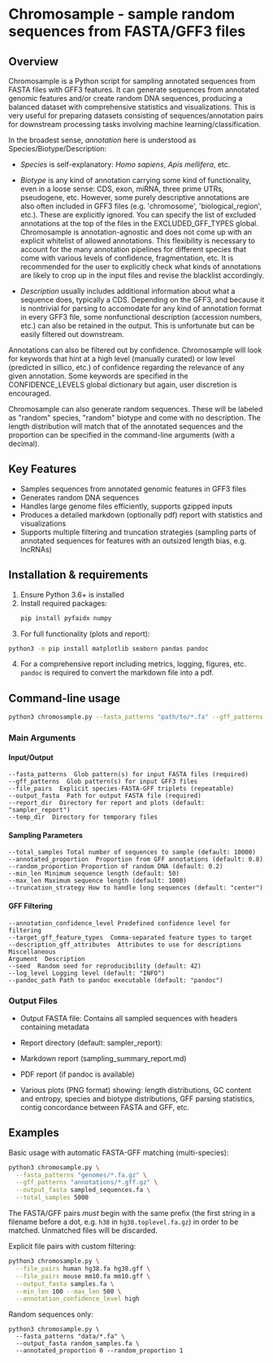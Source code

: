 # Chromosample - sample random sequences from FASTA/GFF3 files

## Overview

Chromosample is a Python script for sampling annotated sequences from FASTA files with GFF3 features. It can generate sequences from annotated genomic features and/or create random DNA sequences, producing a balanced dataset with comprehensive statistics and visualizations. This is very useful for preparing datasets consisting of sequences/annotation pairs for downstream processing tasks involving machine learning/classification.

In the broadest sense, *annotation* here is understood as Species/Biotype/Description:

* *Species* is self-explanatory: *Homo sapiens*, *Apis mellifera*, etc.

* *Biotype* is any kind of annotation carrying some kind of functionality, even in a loose sense: CDS, exon, miRNA, three prime UTRs, pseudogene, etc. However, some purely descriptive annotations are also often included in GFF3 files (e.g. 'chromosome', 'biological_region', etc.). These are explicitly ignored. You can specify the list of excluded annotations at the top of the files in the EXCLUDED_GFF_TYPES global. Chromosample is annotation-agnostic and does not come up with an explicit whitelist of allowed annotations. This flexibility is necessary to account for the many annotation pipelines for different species that come with various levels of confidence, fragmentation, etc. It is recommended for the user to explicitly check what kinds of annotations are likely to crop up in the input files and revise the blacklist accordingly.

* *Description* usually includes additional information about what a sequence does, typically a CDS. Depending on the GFF3, and because it is nontrivial for parsing to accomodate for any kind of annotation format in every GFF3 file, some nonfunctional description (accession numbers, etc.) can also be retained in the output. This is unfortunate but can be easily filtered out downstream.

Annotations can also be filtered out by confidence. Chromosample will look for keywords that hint at a high level (manually curated) or low level (predicted in sillico, etc.) of confidence regarding the relevance of any given annotation. Some keywords are specified in the CONFIDENCE_LEVELS global dictionary but again, user discretion is encouraged.

Chromosample can also generate random sequences. These will be labeled as "random" species, "random" biotype and come with no description. The length distribution will match that of the annotated sequences and the proportion can be specified in the command-line arguments (with a decimal).

## Key Features

- Samples sequences from annotated genomic features in GFF3 files
- Generates random DNA sequences
- Handles large genome files efficiently, supports gzipped inputs
- Produces a detailed markdown (optionally pdf) report with statistics and visualizations
- Supports multiple filtering and truncation strategies (sampling parts of annotated sequences for features with an outsized length bias, e.g. lncRNAs)

## Installation & requirements

1. Ensure Python 3.6+ is installed
2. Install required packages:
   ```bash
   pip install pyfaidx numpy
   ```
3. For full functionality (plots and report):
  ```bash
  python3 -m pip install matplotlib seaborn pandas pandoc
  ```

4. For a comprehensive report including metrics, logging, figures, etc. `pandoc` is required to convert the markdown file into a pdf.

## Command-line usage

```bash
python3 chromosample.py --fasta_patterns "path/to/*.fa" --gff_patterns "path/to/*gff" [other options]
```

### Main Arguments

#### Input/Output

```
--fasta_patterns  Glob pattern(s) for input FASTA files (required)
--gff_patterns  Glob pattern(s) for input GFF3 files
--file_pairs  Explicit species-FASTA-GFF triplets (repeatable)
--output_fasta  Path for output FASTA file (required)
--report_dir  Directory for report and plots (default: "sampler_report")
--temp_dir  Directory for temporary files
```

#### Sampling Parameters

```
--total_samples Total number of sequences to sample (default: 10000)
--annotated_proportion  Proportion from GFF annotations (default: 0.8)
--random_proportion Proportion of random DNA (default: 0.2)
--min_len Minimum sequence length (default: 50)
--max_len Maximum sequence length (default: 1000)
--truncation_strategy How to handle long sequences (default: "center")
```

#### GFF Filtering

```
--annotation_confidence_level Predefined confidence level for filtering
--target_gff_feature_types  Comma-separated feature types to target
--description_gff_attributes  Attributes to use for descriptions
Miscellaneous
Argument  Description
--seed  Random seed for reproducibility (default: 42)
--log_level Logging level (default: "INFO")
--pandoc_path Path to pandoc executable (default: "pandoc")
```

### Output Files


* Output FASTA file: Contains all sampled sequences with headers containing metadata

* Report directory (default: sampler_report):

* Markdown report (sampling_summary_report.md)

* PDF report (if pandoc is available)

* Various plots (PNG format) showing: length distributions, GC content and entropy, species and biotype distributions, GFF parsing statistics, contig concordance between FASTA and GFF, etc.

## Examples

Basic usage with automatic FASTA-GFF matching (multi-species):
```bash
python3 chromosample.py \
  --fasta_patterns "genomes/*.fa.gz" \
  --gff_patterns "annotations/*.gff.gz" \
  --output_fasta sampled_sequences.fa \
  --total_samples 5000
```

The FASTA/GFF pairs *must* begin with the same prefix (the first string in a filename before a dot, e.g. `h38` in `hg38.toplevel.fa.gz`) in order to be matched. Unmatched files will be discarded.

Explicit file pairs with custom filtering:
```bash
python3 chromosample.py \
  --file_pairs human hg38.fa hg38.gff \
  --file_pairs mouse mm10.fa mm10.gff \
  --output_fasta samples.fa \
  --min_len 100 --max_len 500 \
  --annotation_confidence_level high
```

Random sequences only:

```
python3 chromosample.py \
  --fasta_patterns "data/*.fa" \
  --output_fasta random_samples.fa \
  --annotated_proportion 0 --random_proportion 1
```
